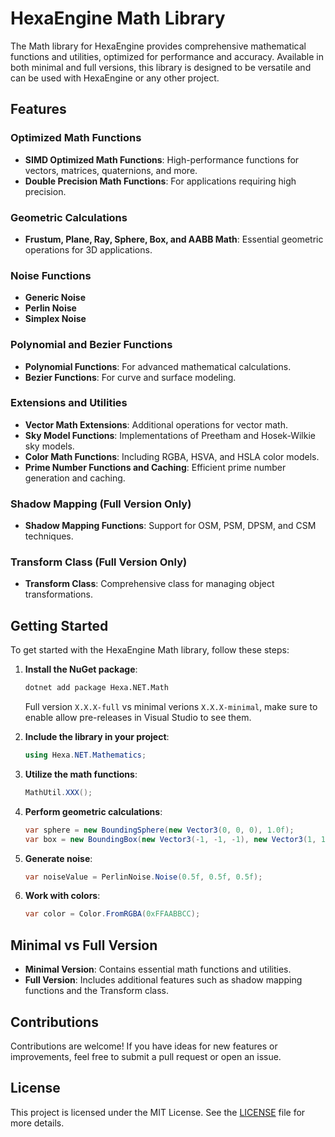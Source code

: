 # HexaEngine Math Library

The Math library for HexaEngine provides comprehensive mathematical functions and utilities, optimized for performance and accuracy. Available in both minimal and full versions, this library is designed to be versatile and can be used with HexaEngine or any other project.

## Features

### Optimized Math Functions
- **SIMD Optimized Math Functions**: High-performance functions for vectors, matrices, quaternions, and more.
- **Double Precision Math Functions**: For applications requiring high precision.

### Geometric Calculations
- **Frustum, Plane, Ray, Sphere, Box, and AABB Math**: Essential geometric operations for 3D applications.

### Noise Functions
- **Generic Noise**
- **Perlin Noise**
- **Simplex Noise**

### Polynomial and Bezier Functions
- **Polynomial Functions**: For advanced mathematical calculations.
- **Bezier Functions**: For curve and surface modeling.

### Extensions and Utilities
- **Vector Math Extensions**: Additional operations for vector math.
- **Sky Model Functions**: Implementations of Preetham and Hosek-Wilkie sky models.
- **Color Math Functions**: Including RGBA, HSVA, and HSLA color models.
- **Prime Number Functions and Caching**: Efficient prime number generation and caching.

### Shadow Mapping (Full Version Only)
- **Shadow Mapping Functions**: Support for OSM, PSM, DPSM, and CSM techniques.

### Transform Class (Full Version Only)
- **Transform Class**: Comprehensive class for managing object transformations.

## Getting Started

To get started with the HexaEngine Math library, follow these steps:

1. **Install the NuGet package**:
    ```bash
    dotnet add package Hexa.NET.Math
    ```
    Full version ``X.X.X-full`` vs minimal verions ```X.X.X-minimal```, make sure to enable allow pre-releases in Visual Studio to see them.

2. **Include the library in your project**:
    ```csharp
    using Hexa.NET.Mathematics;
    ```

3. **Utilize the math functions**:
    ```csharp
    MathUtil.XXX();
    ```

4. **Perform geometric calculations**:
    ```csharp
    var sphere = new BoundingSphere(new Vector3(0, 0, 0), 1.0f);
    var box = new BoundingBox(new Vector3(-1, -1, -1), new Vector3(1, 1, 1));
    ```

5. **Generate noise**:
    ```csharp
    var noiseValue = PerlinNoise.Noise(0.5f, 0.5f, 0.5f);
    ```

6. **Work with colors**:
    ```csharp
    var color = Color.FromRGBA(0xFFAABBCC);
    ```

## Minimal vs Full Version

- **Minimal Version**: Contains essential math functions and utilities.
- **Full Version**: Includes additional features such as shadow mapping functions and the Transform class.

## Contributions

Contributions are welcome! If you have ideas for new features or improvements, feel free to submit a pull request or open an issue.

## License

This project is licensed under the MIT License. See the [LICENSE](LICENSE) file for more details.
